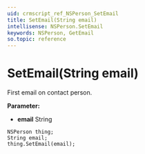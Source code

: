 ```yaml
---
uid: crmscript_ref_NSPerson_SetEmail
title: SetEmail(String email)
intellisense: NSPerson.SetEmail
keywords: NSPerson, GetEmail
so.topic: reference
---
```


# SetEmail(String email)

First email on contact person.

**Parameter:** 
 - **email** String

```crmscript
NSPerson thing;
String email;
thing.SetEmail(email);
```

